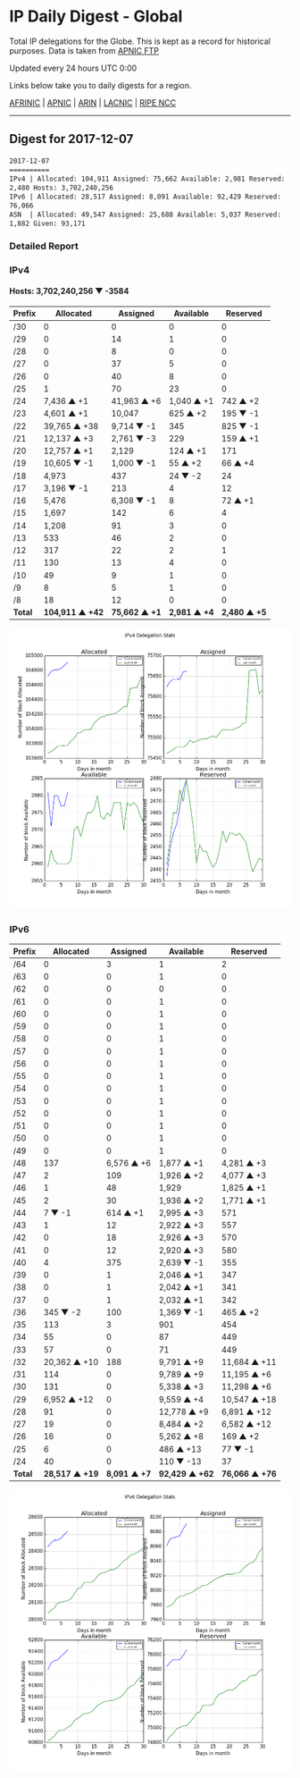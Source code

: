 # IP Daily Digest - Global

Total IP delegations for the Globe. This is kept as a record for historical purposes. Data is taken from [APNIC FTP](https://ftp.apnic.net/)

Updated every 24 hours UTC 0:00

Links below take you to daily digests for a region.

[AFRINIC](./archives/AFRINIC/) | [APNIC](./archives/APNIC/) | [ARIN](./archives/ARIN/) | [LACNIC](./archives/LACNIC/) | [RIPE NCC](./archives/RIPE_NCC/)

---

## Digest for 2017-12-07
```
2017-12-07
==========
IPv4 | Allocated: 104,911 Assigned: 75,662 Available: 2,981 Reserved: 2,480 Hosts: 3,702,240,256
IPv6 | Allocated: 28,517 Assigned: 8,091 Available: 92,429 Reserved: 76,066
ASN  | Allocated: 49,547 Assigned: 25,688 Available: 5,037 Reserved: 1,882 Given: 93,171
```

### Detailed Report

### IPv4

#### Hosts: **3,702,240,256 ▼ -3584**

| Prefix | Allocated | Assigned | Available | Reserved |
| ----- | ----- | ----- | ----- | ----- |
| /30 | 0 | 0 | 0 | 0 |
| /29 | 0 | 14 | 1 | 0 |
| /28 | 0 | 8 | 0 | 0 |
| /27 | 0 | 37 | 5 | 0 |
| /26 | 0 | 40 | 8 | 0 |
| /25 | 1 | 70 | 23 | 0 |
| /24 | 7,436 ▲ +1 | 41,963 ▲ +6 | 1,040 ▲ +1 | 742 ▲ +2 |
| /23 | 4,601 ▲ +1 | 10,047 | 625 ▲ +2 | 195 ▼ -1 |
| /22 | 39,765 ▲ +38 | 9,714 ▼ -1 | 345 | 825 ▼ -1 |
| /21 | 12,137 ▲ +3 | 2,761 ▼ -3 | 229 | 159 ▲ +1 |
| /20 | 12,757 ▲ +1 | 2,129 | 124 ▲ +1 | 171 |
| /19 | 10,605 ▼ -1 | 1,000 ▼ -1 | 55 ▲ +2 | 66 ▲ +4 |
| /18 | 4,973 | 437 | 24 ▼ -2 | 24 |
| /17 | 3,196 ▼ -1 | 213 | 4 | 12 |
| /16 | 5,476 | 6,308 ▼ -1 | 8 | 72 ▲ +1 |
| /15 | 1,697 | 142 | 6 | 4 |
| /14 | 1,208 | 91 | 3 | 0 |
| /13 | 533 | 46 | 2 | 0 |
| /12 | 317 | 22 | 2 | 1 |
| /11 | 130 | 13 | 4 | 0 |
| /10 | 49 | 9 | 1 | 0 |
| /9 | 8 | 5 | 1 | 0 |
| /8 | 18 | 12 | 0 | 0 |
| **Total** | **104,911 ▲ +42** | **75,662 ▲ +1** | **2,981 ▲ +4** | **2,480 ▲ +5** |

![ipv4-stats](ipv4-figure.png)

### IPv6

| Prefix | Allocated | Assigned | Available | Reserved |
| ----- | ----- | ----- | ----- | ----- |
| /64 | 0 | 3 | 1 | 2 |
| /63 | 0 | 0 | 1 | 0 |
| /62 | 0 | 0 | 0 | 0 |
| /61 | 0 | 0 | 1 | 0 |
| /60 | 0 | 0 | 1 | 0 |
| /59 | 0 | 0 | 1 | 0 |
| /58 | 0 | 0 | 1 | 0 |
| /57 | 0 | 0 | 1 | 0 |
| /56 | 0 | 0 | 1 | 0 |
| /55 | 0 | 0 | 1 | 0 |
| /54 | 0 | 0 | 1 | 0 |
| /53 | 0 | 0 | 1 | 0 |
| /52 | 0 | 0 | 1 | 0 |
| /51 | 0 | 0 | 1 | 0 |
| /50 | 0 | 0 | 1 | 0 |
| /49 | 0 | 0 | 1 | 0 |
| /48 | 137 | 6,576 ▲ +6 | 1,877 ▲ +1 | 4,281 ▲ +3 |
| /47 | 2 | 109 | 1,926 ▲ +2 | 4,077 ▲ +3 |
| /46 | 1 | 48 | 1,929 | 1,825 ▲ +1 |
| /45 | 2 | 30 | 1,936 ▲ +2 | 1,771 ▲ +1 |
| /44 | 7 ▼ -1 | 614 ▲ +1 | 2,995 ▲ +3 | 571 |
| /43 | 1 | 12 | 2,922 ▲ +3 | 557 |
| /42 | 0 | 18 | 2,926 ▲ +3 | 570 |
| /41 | 0 | 12 | 2,920 ▲ +3 | 580 |
| /40 | 4 | 375 | 2,639 ▼ -1 | 355 |
| /39 | 0 | 1 | 2,046 ▲ +1 | 347 |
| /38 | 0 | 1 | 2,042 ▲ +1 | 341 |
| /37 | 0 | 1 | 2,032 ▲ +1 | 342 |
| /36 | 345 ▼ -2 | 100 | 1,369 ▼ -1 | 465 ▲ +2 |
| /35 | 113 | 3 | 901 | 454 |
| /34 | 55 | 0 | 87 | 449 |
| /33 | 57 | 0 | 71 | 449 |
| /32 | 20,362 ▲ +10 | 188 | 9,791 ▲ +9 | 11,684 ▲ +11 |
| /31 | 114 | 0 | 9,789 ▲ +9 | 11,195 ▲ +6 |
| /30 | 131 | 0 | 5,338 ▲ +3 | 11,298 ▲ +6 |
| /29 | 6,952 ▲ +12 | 0 | 9,559 ▲ +4 | 10,547 ▲ +18 |
| /28 | 91 | 0 | 12,778 ▲ +9 | 6,891 ▲ +12 |
| /27 | 19 | 0 | 8,484 ▲ +2 | 6,582 ▲ +12 |
| /26 | 16 | 0 | 5,262 ▲ +8 | 169 ▲ +2 |
| /25 | 6 | 0 | 486 ▲ +13 | 77 ▼ -1 |
| /24 | 40 | 0 | 110 ▼ -13 | 37 |
| **Total** | **28,517 ▲ +19** | **8,091 ▲ +7** | **92,429 ▲ +62** | **76,066 ▲ +76** |

![ipv6-stats](ipv6-figure.png)